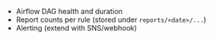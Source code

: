 - Airflow DAG health and duration
- Report counts per rule (stored under `reports/<date>/...`)
- Alerting (extend with SNS/webhook)
